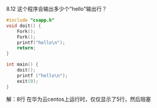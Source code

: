 8.12 这个程序会输出多少个"hello"输出行？
```c
#include "csapp.h"
void doit() {   
    Fork();
    Fork();
    printf("hello\n");
    return;
}

int main() {
    doit();
    printf ("hello\n");
    exit(0);
}
 ```
 解：8行
 在华为云centos上运行时，仅仅显示了5行，然后阻塞